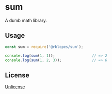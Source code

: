 # sum

A dumb math library.


## Usage

```js
const sum = require('@rblopes/sum');

console.log(sum(1, 1));                 // => 2
console.log(sum(1, 2, 3));              // => 6
```

## License

[Unlicense](LICENSE.md)

